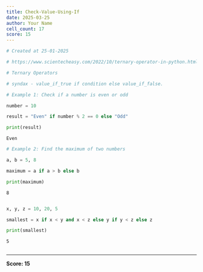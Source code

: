 ```yaml
---
title: Check-Value-Using-If
date: 2025-03-25
author: Your Name
cell_count: 17
score: 15
---
```


```python
# Created at 25-01-2025
```


```python
# https://www.scientecheasy.com/2022/10/ternary-operator-in-python.html/
```


```python
# Ternary Operators
```


```python
# syndax - value_if_true if condition else value_if_false.
```


```python
# Example 1: Check if a number is even or odd
```


```python
number = 10
```


```python
result = "Even" if number % 2 == 0 else "Odd"
```


```python
print(result)
```

    Even



```python
# Example 2: Find the maximum of two numbers
```


```python
a, b = 5, 8
```


```python
maximum = a if a > b else b
```


```python
print(maximum)
```

    8



```python

```


```python
x, y, z = 10, 20, 5
```


```python
smallest = x if x < y and x < z else y if y < z else z
```


```python
print(smallest)
```

    5



```python

```


---
**Score: 15**
